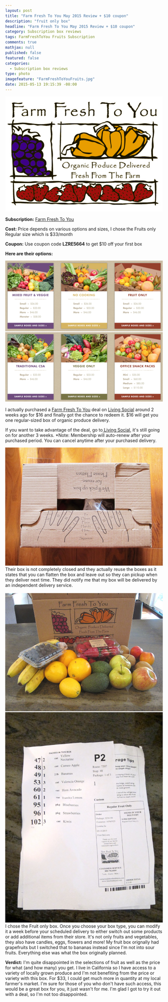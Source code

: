 ```yaml
---
layout: post
title: "Farm Fresh To You May 2015 Review + $10 coupon"
description: "fruit only box"
headline: "Farm Fresh To You May 2015 Review + $10 coupon"
category: Subscription box reviews
tags: FarmFreshToYou Fruits Subscription
comments: true
mathjax: null
published: false
featured: false
categories: 
  - Subscription box reviews
type: photo
imagefeature: "FarmFreshToYouFruits.jpg"
date: 2015-05-13 19:15:39 -08:00
---
```

![Farm Fresh To You Logo](/images/FarmFreshToYouLogo.jpg)
<p><b>Subscription:</b> <a href="https://www.farmfreshtoyou.com">Farm Fresh To You</a></p>
<p><b>Cost:</b> Price depends on various options and sizes, I chose the Fruits only Regular size which is $33/month</p>
<p><b>Coupon:</b> Use coupon code <b>LZRE5664</b> to get $10 off your first box</p>

<b>Here are their options:</b>

![Farm Fresh To You Options](/images/FarmFreshToYouOptions.png)
![Farm Fresh To You Options2](/images/FarmFreshToYouOptions2.png)

<p>I actually purchased a <a href="https://www.farmfreshtoyou.com">Farm Fresh To You</a> deal on <a href="www.livingsocial.com/deals/1439040?rpi=191165374&rui=28043398"> Living Social</a> around 2 weeks ago for $16 and finally got the chance to redeem it. $16 will get you one regular-sized box of organic produce delivery.</p>

<p>If you want to take advantage of the deal, go to<a href="www.livingsocial.com/deals/1439040?rpi=191165374&rui=28043398"> Living Social</a>, it's still going on for another 3 weeks. *Note: Membership will auto-renew after your purchased period. You can cancel anytime after your purchased delivery.</p>

![Farm Fresh To You Box2](/images/FarmFreshToYouBox2.jpg)
Their box is not completely closed and they actually reuse the boxes as it states that you can flatten the box and leave out so they can pickup when they deliver next time. 
They did notify me that my box will be delivered by an independent delivery service.
<br>
<br>
![Farm Fresh To You Fruits](/images/FarmFreshToYouFruits.jpg)
![Farm Fresh To You Fruits List](/images/FarmFreshToYouFruitsList.jpg)
I chose the Fruit only box. Once you choose your box type, you can modify it a week before your scheduled delivery to either switch out some products or add additional items from their store. 
It's not only fruits and vegetables, they also have candles, eggs, flowers and more! My fruit box orignally had grapefruits but I switched that to bananas instead since I'm not into sour fruits. Everything else was what the box originally planned. 

<p><b>Verdict:</b> I'm quite disappointed in the selections of fruit as well as the price for what (and how many) you get. I live in California so I have access to a variety of locally grown produce and I'm not benefiting from the price or variety with this box. 
For $33, I could get much more in quantity at my local farmer's market. I'm sure for those of you who don't have such access, this would be a great box for you, it just wasn't for me. I'm glad I got to try it out with a deal, so I'm not too disappointed.</p>
